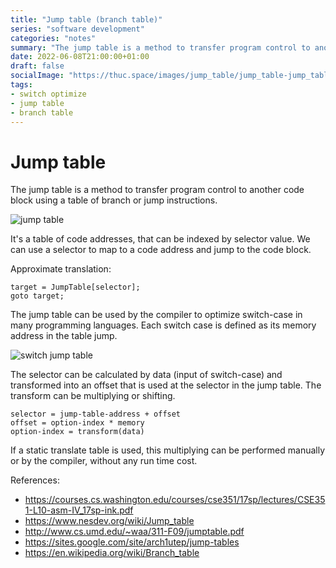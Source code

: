 ```yaml
---
title: "Jump table (branch table)"
series: "software development"
categories: "notes"
summary: "The jump table is a method to transfer program control to another code block using a table of branch or jump instructions."
date: 2022-06-08T21:00:00+01:00
draft: false
socialImage: "https://thuc.space/images/jump_table/jump_table-jump_table.png"
tags:
- switch optimize
- jump table
- branch table
---
```


# Jump table

The jump table is a method to transfer program control to another code block using a table of branch or jump instructions.

![jump table](https://thuc.space/images/jump_table/jump_table-jump_table.png)


It's a table of code addresses, that can be indexed by selector value. We can use a selector to map to a code address and jump to the code block.

Approximate translation:
```
target = JumpTable[selector];
goto target;
```

The jump table can be used by the compiler to optimize switch-case in many programming languages.
Each switch case is defined as its memory address in the table jump. 

![switch jump table](https://thuc.space/images/jump_table/jump_table-switch-case.png)

The selector can be calculated by data (input of switch-case) and transformed into an offset that is used at the selector in the jump table. The transform can be multiplying or shifting.

```
selector = jump-table-address + offset
offset = option-index * memory
option-index = transform(data)
```

If a static translate table is used, this multiplying can be performed manually or by the compiler, without any run time cost.

References:
 - https://courses.cs.washington.edu/courses/cse351/17sp/lectures/CSE351-L10-asm-IV_17sp-ink.pdf
 - https://www.nesdev.org/wiki/Jump_table
 - http://www.cs.umd.edu/~waa/311-F09/jumptable.pdf
 - https://sites.google.com/site/arch1utep/jump-tables
 - https://en.wikipedia.org/wiki/Branch_table
